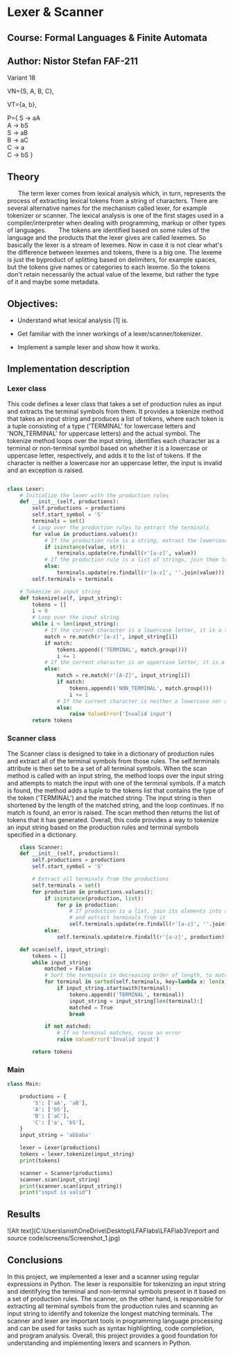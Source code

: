 # Lexer & Scanner
## Course: Formal Languages & Finite Automata
## Author: Nistor Stefan FAF-211
Variant 18

VN={S, A, B, C}, 

VT={a, b}, 

P={ 
    S → aA     
    A → bS    
    S → aB   
    B → aC    
    C → a  
    C → bS
}


## Theory
    The term lexer comes from lexical analysis which, in turn, represents the process of extracting lexical tokens from a string of characters. There are several alternative names for the mechanism called lexer, for example tokenizer or scanner. The lexical analysis is one of the first stages used in a compiler/interpreter when dealing with programming, markup or other types of languages.     The tokens are identified based on some rules of the language and the products that the lexer gives are called lexemes. So basically the lexer is a stream of lexemes. Now in case it is not clear what's the difference between lexemes and tokens, there is a big one. The lexeme is just the byproduct of splitting based on delimiters, for example spaces, but the tokens give names or categories to each lexeme. So the tokens don't retain necessarily the actual value of the lexeme, but rather the type of it and maybe some metadata.

## Objectives:
- Understand what lexical analysis [1] is.

- Get familiar with the inner workings of a lexer/scanner/tokenizer.

- Implement a sample lexer and show how it works.
  

## Implementation description
### Lexer class
This code defines a lexer class that takes a set of production rules as input and extracts the terminal symbols from them. It provides a tokenize method that takes an input string and produces a list of tokens, where each token is a tuple consisting of a type ('TERMINAL' for lowercase letters and 'NON_TERMINAL' for uppercase letters) and the actual symbol. The tokenize method loops over the input string, identifies each character as a terminal or non-terminal symbol based on whether it is a lowercase or uppercase letter, respectively, and adds it to the list of tokens. If the character is neither a lowercase nor an uppercase letter, the input is invalid and an exception is raised.

```python

class Lexer:
    # Initialize the lexer with the production rules
    def __init__(self, productions):
        self.productions = productions
        self.start_symbol = 'S'
        terminals = set()
        # Loop over the production rules to extract the terminals
        for value in productions.values():
            # If the production rule is a string, extract the lowercase letters
            if isinstance(value, str):
                terminals.update(re.findall(r'[a-z]', value))
            # If the production rule is a list of strings, join them together first and then extract the lowercase letters
            else:
                terminals.update(re.findall(r'[a-z]', ''.join(value)))
        self.terminals = terminals

    # Tokenize an input string
    def tokenize(self, input_string):
        tokens = []
        i = 0
        # Loop over the input string
        while i < len(input_string):
            # If the current character is a lowercase letter, it is a terminal symbol
            match = re.match(r'[a-z]', input_string[i])
            if match:
                tokens.append(('TERMINAL', match.group()))
                i += 1
            # If the current character is an uppercase letter, it is a non-terminal symbol
            else:
                match = re.match(r'[A-Z]', input_string[i])
                if match:
                    tokens.append(('NON_TERMINAL', match.group()))
                    i += 1
                # If the current character is neither a lowercase nor an uppercase letter, the input is invalid
                else:
                    raise ValueError('Invalid input')
        return tokens
```
### Scanner class
The Scanner class is designed to take in a dictionary of production rules and extract all of the terminal symbols from those rules. The self.terminals attribute is then set to be a set of all terminal symbols. When the scan method is called with an input string, the method loops over the input string and attempts to match the input with one of the terminal symbols. If a match is found, the method adds a tuple to the tokens list that contains the type of the token ('TERMINAL') and the matched string. The input string is then shortened by the length of the matched string, and the loop continues. If no match is found, an error is raised. The scan method then returns the list of tokens that it has generated. Overall, this code provides a way to tokenize an input string based on the production rules and terminal symbols specified in a dictionary.

```python
    class Scanner:
    def __init__(self, productions):
        self.productions = productions
        self.start_symbol = 'S'

        # Extract all terminals from the productions
        self.terminals = set()
        for production in productions.values():
            if isinstance(production, list):
                for p in production:
                    # If production is a list, join its elements into a single string
                    # and extract terminals from it
                    self.terminals.update(re.findall(r'[a-z]', ''.join(p)))
            else:
                self.terminals.update(re.findall(r'[a-z]', production))

    def scan(self, input_string):
        tokens = []
        while input_string:
            matched = False
            # Sort the terminals in decreasing order of length, to match longer terminals first
            for terminal in sorted(self.terminals, key=lambda x: len(x), reverse=True):
                if input_string.startswith(terminal):
                    tokens.append(('TERMINAL', terminal))
                    input_string = input_string[len(terminal):]
                    matched = True
                    break

            if not matched:
                # If no terminal matches, raise an error
                raise ValueError('Invalid input')

        return tokens
```

### Main

```python
class Main:

    productions = {
        'S': ['aA', 'aB'],
        'A': ['bS'],
        'B': ['aC'],
        'C': ['a', 'bS'],
    }
    input_string = 'abbaba'

    lexer = Lexer(productions)
    tokens = lexer.tokenize(input_string)
    print(tokens)

    scanner = Scanner(productions)
    scanner.scan(input_string)
    print(scanner.scan(input_string))
    print("input is valid")
```



## Results
![Alt text](C:\Users\snist\OneDrive\Desktop\LFAFlabs\LFAFlab3\report and source code/screens/Screenshot_1.jpg)
## Conclusions
In this project, we implemented a lexer and a scanner using regular expressions in Python. The lexer is responsible for tokenizing an input string and identifying the terminal and non-terminal symbols present in it based on a set of production rules. The scanner, on the other hand, is responsible for extracting all terminal symbols from the production rules and scanning an input string to identify and tokenize the longest matching terminals. The scanner and lexer are important tools in programming language processing and can be used for tasks such as syntax highlighting, code completion, and program analysis. Overall, this project provides a good foundation for understanding and implementing lexers and scanners in Python.